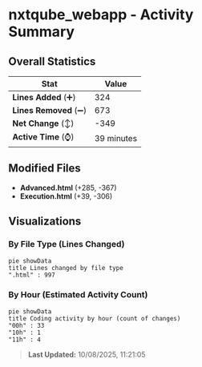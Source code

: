 # nxtqube_webapp - Activity Summary 

## Overall Statistics

| Stat                   | Value                                                             |
| ---------------------- | ----------------------------------------------------------------- |
| **Lines Added** (➕)   | 324                                          |
| **Lines Removed** (➖) | 673                                        |
| **Net Change** (↕)    | -349                |
| **Active Time** (⌚)   | 39 minutes |


## Modified Files
- **Advanced.html** (+285, -367)
- **Execution.html** (+39, -306)

## Visualizations

### By File Type (Lines Changed)

```mermaid
pie showData
title Lines changed by file type
".html" : 997
```

### By Hour (Estimated Activity Count)

```mermaid
pie showData
title Coding activity by hour (count of changes)
"00h" : 33
"10h" : 1
"11h" : 4
```


> **Last Updated:** 10/08/2025, 11:21:05